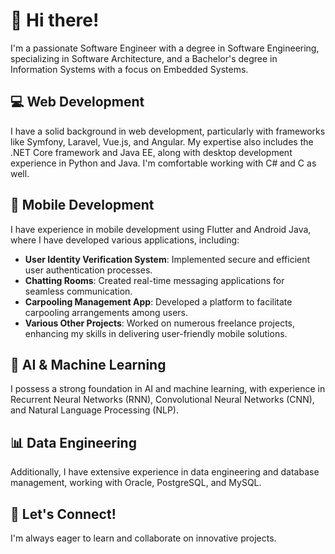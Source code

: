 # 👋 Hi there!

I'm a passionate Software Engineer with a degree in Software Engineering, specializing in Software Architecture, and a Bachelor's degree in Information Systems with a focus on Embedded Systems.

## 💻 Web Development
I have a solid background in web development, particularly with frameworks like Symfony, Laravel, Vue.js, and Angular. My expertise also includes the .NET Core framework and Java EE, along with desktop development experience in Python and Java. I'm comfortable working with C# and C as well.

## 📱 Mobile Development
I have experience in mobile development using Flutter and Android Java, where I have developed various applications, including:
- **User Identity Verification System**: Implemented secure and efficient user authentication processes.
- **Chatting Rooms**: Created real-time messaging applications for seamless communication.
- **Carpooling Management App**: Developed a platform to facilitate carpooling arrangements among users.
- **Various Other Projects**: Worked on numerous freelance projects, enhancing my skills in delivering user-friendly mobile solutions.

## 🤖 AI & Machine Learning
I possess a strong foundation in AI and machine learning, with experience in Recurrent Neural Networks (RNN), Convolutional Neural Networks (CNN), and Natural Language Processing (NLP).

## 📊 Data Engineering
Additionally, I have extensive experience in data engineering and database management, working with Oracle, PostgreSQL, and MySQL.

## 🌟 Let's Connect!
I'm always eager to learn and collaborate on innovative projects.
